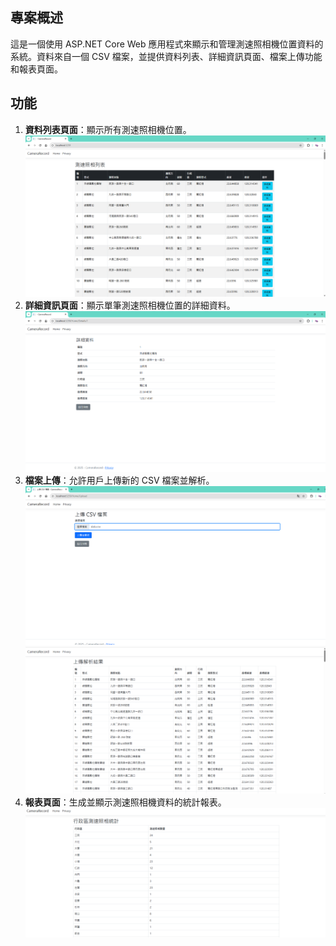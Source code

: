
## 專案概述

這是一個使用 ASP.NET Core Web 應用程式來顯示和管理測速照相機位置資料的系統。資料來自一個 CSV 檔案，並提供資料列表、詳細資訊頁面、檔案上傳功能和報表頁面。

## 功能

1. **資料列表頁面**：顯示所有測速照相機位置。
![png](PNG/test1.png)
2. **詳細資訊頁面**：顯示單筆測速照相機位置的詳細資料。
![png](PNG/test2.png)
3. **檔案上傳**：允許用戶上傳新的 CSV 檔案並解析。
![png](PNG/test4.png)
![png](PNG/test5.png)
4. **報表頁面**：生成並顯示測速照相機資料的統計報表。
![png](PNG/test3.png)
